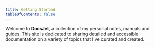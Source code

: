```yaml
---
title: Getting Started
tableOfContents: false
---
```


Welcome to **DocsJet**, a collection of my personal notes, manuals and guides. This site is dedicated to sharing detailed and accessible documentation on a variety of topics that I've curated and created.
